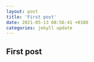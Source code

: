 ```yaml
---
layout: post
title: 'First post'
date: 2021-05-13 08:56:41 +0100
categories: jekyll update
---
```


## First post
